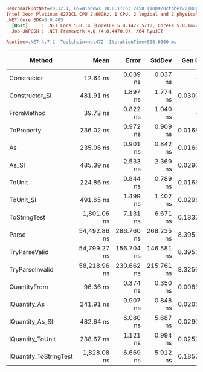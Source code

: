 ``` ini

BenchmarkDotNet=v0.12.1, OS=Windows 10.0.17763.2458 (1809/October2018Update/Redstone5)
Intel Xeon Platinum 8272CL CPU 2.60GHz, 1 CPU, 2 logical and 2 physical cores
.NET Core SDK=5.0.405
  [Host]     : .NET Core 5.0.14 (CoreCLR 5.0.1422.5710, CoreFX 5.0.1422.5710), X64 RyuJIT
  Job-JWPGSH : .NET Framework 4.8 (4.8.4470.0), X64 RyuJIT

Runtime=.NET 4.7.2  Toolchain=net472  IterationTime=500.0000 ms  

```
|                 Method |         Mean |      Error |     StdDev |  Gen 0 |  Gen 1 | Gen 2 | Allocated |
|----------------------- |-------------:|-----------:|-----------:|-------:|-------:|------:|----------:|
|            Constructor |     12.64 ns |   0.039 ns |   0.037 ns |      - |      - |     - |         - |
|         Constructor_SI |    481.91 ns |   1.897 ns |   1.774 ns | 0.0300 |      - |     - |     201 B |
|             FromMethod |     39.72 ns |   0.822 ns |   1.040 ns |      - |      - |     - |         - |
|             ToProperty |    236.02 ns |   0.972 ns |   0.909 ns | 0.0168 |      - |     - |     112 B |
|                     As |    235.06 ns |   0.901 ns |   0.842 ns | 0.0166 |      - |     - |     112 B |
|                  As_SI |    485.39 ns |   2.533 ns |   2.369 ns | 0.0290 |      - |     - |     201 B |
|                 ToUnit |    224.86 ns |   0.844 ns |   0.789 ns | 0.0168 |      - |     - |     112 B |
|              ToUnit_SI |    491.65 ns |   1.499 ns |   1.402 ns | 0.0295 |      - |     - |     201 B |
|           ToStringTest |  1,801.06 ns |   7.131 ns |   6.671 ns | 0.1832 |      - |     - |    1220 B |
|                  Parse | 54,492.86 ns | 286.760 ns | 268.235 ns | 8.3951 | 0.3271 |     - |   54376 B |
|          TryParseValid | 54,799.27 ns | 156.704 ns | 146.581 ns | 8.3951 | 0.3271 |     - |   54352 B |
|        TryParseInvalid | 58,218.96 ns | 230.662 ns | 215.761 ns | 8.3256 | 0.3469 |     - |   53895 B |
|           QuantityFrom |     96.36 ns |   0.374 ns |   0.350 ns | 0.0085 |      - |     - |      56 B |
|           IQuantity_As |    241.91 ns |   0.907 ns |   0.848 ns | 0.0205 |      - |     - |     136 B |
|        IQuantity_As_SI |    482.64 ns |   6.080 ns |   5.687 ns | 0.0290 |      - |     - |     201 B |
|       IQuantity_ToUnit |    238.67 ns |   1.121 ns |   0.994 ns | 0.0257 |      - |     - |     168 B |
| IQuantity_ToStringTest |  1,828.08 ns |   6.669 ns |   5.912 ns | 0.1852 |      - |     - |    1220 B |
